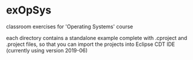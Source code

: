 # exOpSys
classroom exercises for 'Operating Systems' course


each directory contains a standalone example complete with .cproject and .project files, so that you can import the projects into Eclipse CDT IDE (currently using version 2019-06)


